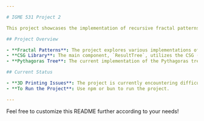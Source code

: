 ```yaml
---

# IGME 531 Project 2

This project showcases the implementation of recursive fractal patterns using React-Three-Fiber and React-Three-CSG to generate a 3D scene. Among these patterns is an implementation of a Pythagoras tree and an unused Sierpinski pyramid algorithm.

## Project Overview

- **Fractal Patterns**: The project explores various implementations of recursive fractal patterns.
- **CSG Library**: The main component, `ResultTree`, utilizes the CSG (Constructive Solid Geometry) library to handle mesh returns.
- **Pythagoras Tree**: The current implementation of the Pythagoras tree involves transforming ShapePaths into compatible buffer geometry. It merges all instances into one buffered instance and utilizes a secondary tree for subtraction.

## Current Status

- **3D Printing Issues**: The project is currently encountering difficulties with 3D printing. However, the generated STL result appears clean.
- **To Run the Project**: Use npm or bun to run the project.

---
```


Feel free to customize this README further according to your needs!
